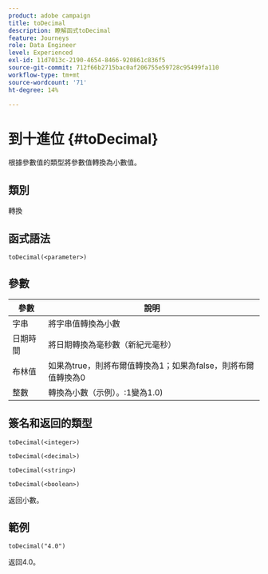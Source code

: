 ```yaml
---
product: adobe campaign
title: toDecimal
description: 瞭解函式toDecimal
feature: Journeys
role: Data Engineer
level: Experienced
exl-id: 11d7013c-2190-4654-8466-920861c836f5
source-git-commit: 712f66b2715bac0af206755e59728c95499fa110
workflow-type: tm+mt
source-wordcount: '71'
ht-degree: 14%

---
```


# 到十進位 {#toDecimal}

根據參數值的類型將參數值轉換為小數值。

## 類別

轉換

## 函式語法

`toDecimal(<parameter>)`

## 參數

| 參數 | 說明 |
|--- |--- |
| 字串 | 將字串值轉換為小數 |
| 日期時間 | 將日期轉換為毫秒數（新紀元毫秒） |
| 布林值 | 如果為true，則將布爾值轉換為1；如果為false，則將布爾值轉換為0 |
| 整數 | 轉換為小數（示例）。:1變為1.0) |

## 簽名和返回的類型

`toDecimal(<integer>)`

`toDecimal(<decimal>)`

`toDecimal(<string>)`

`toDecimal(<boolean>)`

返回小數。

## 範例

`toDecimal("4.0")`

返回4.0。
